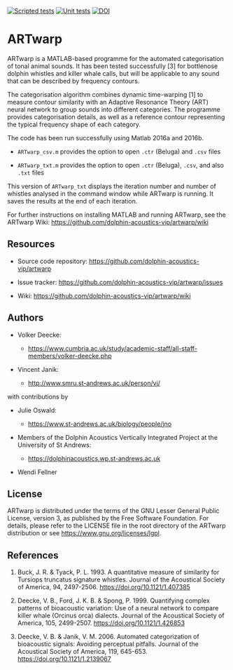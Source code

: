 [![Scripted tests](https://github.com/dolphin-acoustics-vip/artwarp/actions/workflows/CI-script.yml/badge.svg)](https://github.com/dolphin-acoustics-vip/artwarp/actions/workflows/CI-script.yml)
[![Unit tests](https://github.com/dolphin-acoustics-vip/artwarp/actions/workflows/CI-tests.yml/badge.svg)](https://github.com/dolphin-acoustics-vip/artwarp/actions/workflows/CI-tests.yml)
[![DOI](https://zenodo.org/badge/DOI/10.5281/zenodo.7713614.svg)](https://doi.org/10.5281/zenodo.7713614)

# ARTwarp 

ARTwarp is a MATLAB-based programme for the automated categorisation of tonal
animal sounds. It has been tested successfully [3] for bottlenose dolphin whistles
and killer whale calls, but will be applicable to any sound that can be
described by frequency contours.

The categorisation algorithm combines dynamic time-warping [1] to measure contour 
similarity with an Adaptive Resonance Theory (ART) neural network to group sounds 
into different categories. The programme provides categorisation details, as well 
as a reference contour representing the typical frequency shape of each category.

The code has been run successfully using Matlab 2016a and 2016b.

- `ARTwarp_csv.m` provides the option to open `.ctr` (Beluga) and `.csv` files

- `ARTwarp_txt.m` provides the option to open `.ctr` (Beluga), `.csv`, and also `.txt` files

This version of `ARTwarp_txt` displays the iteration number and number of whistles 
analysed in the command window while ARTwarp is running. It saves the results at 
the end of each iteration.

For further instructions on installing MATLAB and running ARTwarp, see 
the ARTwarp Wiki: https://github.com/dolphin-acoustics-vip/artwarp/wiki


## Resources

- Source code repository: https://github.com/dolphin-acoustics-vip/artwarp

- Issue tracker: https://github.com/dolphin-acoustics-vip/artwarp/issues

- Wiki: https://github.com/dolphin-acoustics-vip/artwarp/wiki


## Authors

- Volker Deecke: 
  - https://www.cumbria.ac.uk/study/academic-staff/all-staff-members/volker-deecke.php

- Vincent Janik:
  - http://www.smru.st-andrews.ac.uk/person/vj/

with contributions by

- Julie Oswald:
  - https://www.st-andrews.ac.uk/biology/people/jno

- Members of the Dolphin Acoustics Vertically Integrated Project
  at the University of St Andrews:
  - https://dolphinacoustics.wp.st-andrews.ac.uk

- Wendi Fellner


## License

ARTwarp is distributed under the terms of the GNU Lesser General Public
License, version 3, as published by the Free Software Foundation. For
details, please refer to the LICENSE file in the root directory of the
ARTwarp distribution or see https://www.gnu.org/licenses/lgpl.


## References

1. Buck, J. R. & Tyack, P. L. 1993. A quantitative measure of similarity for 
Tursiops truncatus signature whistles. Journal of the Acoustical Society of 
America, 94, 2497-2506. https://doi.org/10.1121/1.407385 

2. Deecke, V. B., Ford, J. K. B. & Spong, P. 1999. Quantifying complex patterns 
of bioacoustic variation: Use of a neural network to compare killer whale 
(Orcinus orca) dialects. Journal of the Acoustical Society of America, 105, 
2499-2507. https://doi.org/10.1121/1.426853 

3. Deecke, V. B. & Janik, V. M. 2006. Automated categorization of bioacoustic
signals: Avoiding perceptual pitfalls. Journal of the Acoustical Society of
America, 119, 645-653. https://doi.org/10.1121/1.2139067